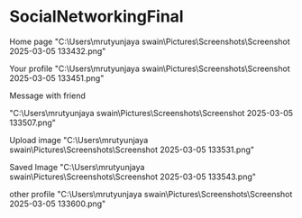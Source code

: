 # SocialNetworkingFinal




Home page
"C:\Users\mrutyunjaya swain\Pictures\Screenshots\Screenshot 2025-03-05 133432.png"


Your profile
"C:\Users\mrutyunjaya swain\Pictures\Screenshots\Screenshot 2025-03-05 133451.png"


Message with friend

"C:\Users\mrutyunjaya swain\Pictures\Screenshots\Screenshot 2025-03-05 133507.png"



Upload image
"C:\Users\mrutyunjaya swain\Pictures\Screenshots\Screenshot 2025-03-05 133531.png"



Saved Image
"C:\Users\mrutyunjaya swain\Pictures\Screenshots\Screenshot 2025-03-05 133543.png"

other profile
"C:\Users\mrutyunjaya swain\Pictures\Screenshots\Screenshot 2025-03-05 133600.png"



